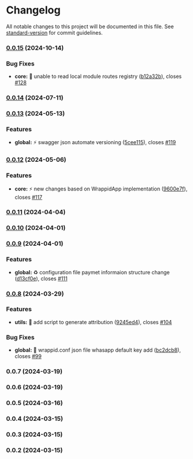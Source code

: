 # Changelog

All notable changes to this project will be documented in this file. See [standard-version](https://github.com/conventional-changelog/standard-version) for commit guidelines.

### [0.0.15](https://https//github.com/wrappid/service/compare/v0.0.14...v0.0.15) (2024-10-14)


### Bug Fixes

* **core:** :bug: unable to read local module routes registry ([b12a32b](https://https//github.com/wrappid/service/commit/b12a32b96f7150a68e0b2cbdbb9962979e3b2307)), closes [#128](https://https//github.com/wrappid/service/issues/128)

### [0.0.14](https://https//github.com/wrappid/service/compare/v0.0.11...v0.0.14) (2024-07-11)

### [0.0.13](https://https//github.com/wrappid/service/compare/v0.0.10...v0.0.13) (2024-05-13)


### Features

* **global:** :zap: swagger json automate versioning ([5cee115](https://https//github.com/wrappid/service/commit/5cee11506f8a3293e7f919e0484f844dedff9b99)), closes [#119](https://https//github.com/wrappid/service/issues/119)

### [0.0.12](https://https//github.com/wrappid/service/compare/v0.0.9...v0.0.12) (2024-05-06)


### Features

* **core:** :zap: new changes based on WrappidApp implementation ([9600e7f](https://https//github.com/wrappid/service/commit/9600e7f631b23cb80720596c011a8cd97f598437)), closes [#117](https://https//github.com/wrappid/service/issues/117)

### [0.0.11](https://https//github.com/wrappid/service/compare/v0.0.8...v0.0.11) (2024-04-04)

### [0.0.10](https://https//github.com/wrappid/service/compare/v0.0.7...v0.0.10) (2024-04-01)

### [0.0.9](https://https//github.com/wrappid/service/compare/v0.0.6...v0.0.9) (2024-04-01)


### Features

* **global:** :recycle: configuration file paymet informaion structure change ([d13cf0e](https://https//github.com/wrappid/service/commit/d13cf0e227aa12f23a1e7c3114bfd97eb12a6c35)), closes [#111](https://https//github.com/wrappid/service/issues/111)

### [0.0.8](https://https//github.com/wrappid/service/compare/v0.0.3...v0.0.8) (2024-03-29)


### Features

* **utils:** :memo: add script to generate attribution ([9245ed4](https://https//github.com/wrappid/service/commit/9245ed415e7ee8965effee02dbd90ac5b32098d5)), closes [#104](https://https//github.com/wrappid/service/issues/104)


### Bug Fixes

* **global:** :bug: wrappid.conf json file whasapp default key add ([bc2dcb8](https://https//github.com/wrappid/service/commit/bc2dcb8ffc441c9c80a774256a6eec9cdd1b7f69)), closes [#99](https://https//github.com/wrappid/service/issues/99)

### 0.0.7 (2024-03-19)

### 0.0.6 (2024-03-19)

### 0.0.5 (2024-03-16)

### 0.0.4 (2024-03-15)

### 0.0.3 (2024-03-15)

### 0.0.2 (2024-03-15)
